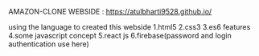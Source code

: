 AMAZON-CLONE WEBSIDE : https://atulbharti9528.github.io/

using the language to created this webside
1.html5
2.css3
3.es6 features
4.some javascript concept
5.react js 
6.firebase(password and login authentication use here)
